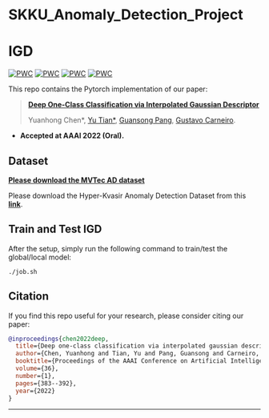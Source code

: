 # SKKU_Anomaly_Detection_Project

# IGD
[![PWC](https://img.shields.io/endpoint.svg?url=https://paperswithcode.com/badge/unsupervised-anomaly-detection-and/anomaly-detection-on-mnist)](https://paperswithcode.com/sota/anomaly-detection-on-mnist?p=unsupervised-anomaly-detection-and)
[![PWC](https://img.shields.io/endpoint.svg?url=https://paperswithcode.com/badge/unsupervised-anomaly-detection-and/anomaly-detection-on-fashion-mnist)](https://paperswithcode.com/sota/anomaly-detection-on-fashion-mnist?p=unsupervised-anomaly-detection-and)
[![PWC](https://img.shields.io/endpoint.svg?url=https://paperswithcode.com/badge/unsupervised-anomaly-detection-and/anomaly-detection-on-one-class-cifar-10)](https://paperswithcode.com/sota/anomaly-detection-on-one-class-cifar-10?p=unsupervised-anomaly-detection-and)
[![PWC](https://img.shields.io/endpoint.svg?url=https://paperswithcode.com/badge/unsupervised-anomaly-detection-and/anomaly-detection-on-mvtec-ad)](https://paperswithcode.com/sota/anomaly-detection-on-mvtec-ad?p=unsupervised-anomaly-detection-and)

This repo contains the Pytorch implementation of our paper:
> [**Deep One-Class Classification via Interpolated Gaussian Descriptor**](https://arxiv.org/pdf/2101.10043.pdf)
>
> Yuanhong Chen*, [Yu Tian*](https://yutianyt.com/), [Guansong Pang](https://sites.google.com/site/gspangsite/home?authuser=0), [Gustavo Carneiro](https://cs.adelaide.edu.au/~carneiro/).

- **Accepted at AAAI 2022 (Oral).**  

## Dataset

[**Please download the MVTec AD dataset**](https://www.mvtec.com/company/research/datasets/mvtec-ad)


Please download the Hyper-Kvasir Anomaly Detection Dataset from this [**link**](https://drive.google.com/file/d/1-D4noq1V115JXL_uxz-h-P7PNZEP4j1y/view?usp=sharing). 



## Train and Test IGD 
After the setup, simply run the following command to train/test the global/local model: 
```shell
./job.sh
```


## Citation

If you find this repo useful for your research, please consider citing our paper:

```bibtex
@inproceedings{chen2022deep,
  title={Deep one-class classification via interpolated gaussian descriptor},
  author={Chen, Yuanhong and Tian, Yu and Pang, Guansong and Carneiro, Gustavo},
  booktitle={Proceedings of the AAAI Conference on Artificial Intelligence},
  volume={36},
  number={1},
  pages={383--392},
  year={2022}
}
```
---
